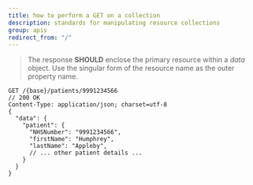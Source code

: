 ```yaml
---
title: how to perform a GET on a collection
description: standards for manipulating resource collections
group: apis
redirect_from: "/"
---
```


> The response **SHOULD** enclose the primary resource within a *data* object. Use the singular form of the resource name as the outer property name. 

```
GET /{base}/patients/9991234566
// 200 OK
Content-Type: application/json; charset=utf-8
{
  "data": {
    "patient": {
      "NHSNumber": "9991234566",
      "firstName": "Humphrey",
      "lastName": "Appleby",
      // ... other patient details ...
    }
  }
}
```